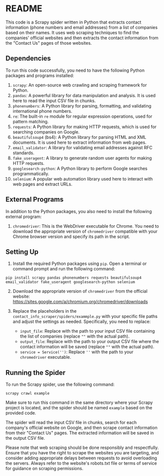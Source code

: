 # README

This code is a Scrapy spider written in Python that extracts contact information (phone numbers and email addresses) from a list of companies based on their names. It uses web scraping techniques to find the companies' official websites and then extracts the contact information from the "Contact Us" pages of those websites.

## Dependencies

To run this code successfully, you need to have the following Python packages and programs installed:

1. `scrapy`: An open-source web crawling and scraping framework for Python.
2. `pandas`: A powerful library for data manipulation and analysis. It is used here to read the input CSV file in chunks.
3. `phonenumbers`: A Python library for parsing, formatting, and validating international phone numbers.
4. `re`: The built-in `re` module for regular expression operations, used for pattern matching.
5. `requests`: A Python library for making HTTP requests, which is used for searching companies on Google.
6. `beautifulsoup4` (bs4): A Python library for parsing HTML and XML documents. It is used here to extract information from web pages.
7. `email_validator`: A library for validating email addresses against RFC standards.
8. `fake_useragent`: A library to generate random user agents for making HTTP requests.
9. `googlesearch-python`: A Python library to perform Google searches programmatically.
10. `selenium`: A popular web automation library used here to interact with web pages and extract URLs.

## External Programs

In addition to the Python packages, you also need to install the following external program:

1. `chromedriver`: This is the WebDriver executable for Chrome. You need to download the appropriate version of `chromedriver` compatible with your Chrome browser version and specify its path in the script.

## Setting Up

1. Install the required Python packages using `pip`. Open a terminal or command prompt and run the following command:

```
pip install scrapy pandas phonenumbers requests beautifulsoup4 email_validator fake_useragent googlesearch-python selenium
```

2. Download the appropriate version of `chromedriver` from the official website: https://sites.google.com/a/chromium.org/chromedriver/downloads

3. Replace the placeholders in the `contact_info_scraper/spiders/exammple.py` with your specific file paths and adjust the settings as needed. Specifically, you need to replace:

   - `input_file`: Replace with the path to your input CSV file containing the list of companies (replace `""` with the actual path).
   - `output_file`: Replace with the path to your output CSV file where the contact information will be saved (replace `""` with the actual path).
   - `service = Service('')`: Replace `''` with the path to your `chromedriver` executable.

## Running the Spider

To run the Scrapy spider, use the following command:

```
scrapy crawl example
```

Make sure to run this command in the same directory where your Scrapy project is located, and the spider should be named `example` based on the provided code.

The spider will read the input CSV file in chunks, search for each company's official website on Google, and then scrape contact information from their "Contact Us" pages. The extracted information will be saved in the output CSV file.

Please note that web scraping should be done responsibly and respectfully. Ensure that you have the right to scrape the websites you are targeting, and consider adding appropriate delays between requests to avoid overloading the servers. Always refer to the website's robots.txt file or terms of service for guidance on scraping permissions.